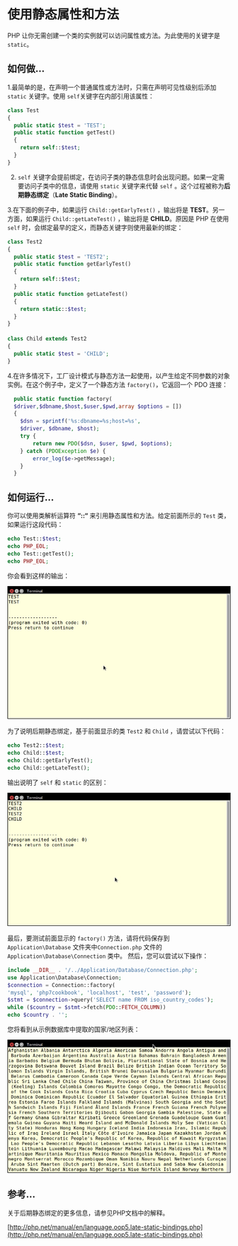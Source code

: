 # 使用静态属性和方法

PHP 让你无需创建一个类的实例就可以访问属性或方法。为此使用的关键字是 `static`。

## 如何做...

1.最简单的是，在声明一个普通属性或方法时，只需在声明可见性级别后添加 `static` 关键字。使用 `self`关键字在内部引用该属性：

```php
class Test
{
  public static $test = 'TEST';
  public static function getTest()
  {
    return self::$test;
  }
}
```

2. `self` 关键字会提前绑定，在访问子类的静态信息时会出现问题。如果一定需要访问子类中的信息，请使用 `static` 关键字来代替 `self` 。这个过程被称为**后期静态绑定**（**Late Static Binding**）。

3.在下面的例子中，如果运行 `Child::getEarlyTest()` ，输出将是 **TEST**。另一方面，如果运行 `Child::getLateTest()` ，输出将是 **CHILD**。原因是 PHP 在使用 `self` 时，会绑定最早的定义，而静态关键字则使用最新的绑定：

```php
class Test2
{
  public static $test = 'TEST2';
  public static function getEarlyTest()
  {
    return self::$test;
  }
  public static function getLateTest()
  {
    return static::$test;
  }
}

class Child extends Test2
{
  public static $test = 'CHILD';
}
```

4.在许多情况下，工厂设计模式与静态方法一起使用，以产生给定不同参数的对象实例。在这个例子中，定义了一个静态方法 `factory()`，它返回一个 PDO 连接：

```php
  public static function factory(
  $driver,$dbname,$host,$user,$pwd,array $options = [])
  {
    $dsn = sprintf('%s:dbname=%s;host=%s', 
    $driver, $dbname, $host);
    try {
        return new PDO($dsn, $user, $pwd, $options);
    } catch (PDOException $e) {
        error_log($e->getMessage);
    }
  }
```

## 如何运行...

你可以使用类解析运算符 **“::“** 来引用静态属性和方法。给定前面所示的 `Test` 类，如果运行这段代码：

```php
echo Test::$test;
echo PHP_EOL;
echo Test::getTest();
echo PHP_EOL;
```

你会看到这样的输出：

![](../../.gitbook/assets/image%20%2849%29.png)

为了说明后期静态绑定，基于前面显示的类 `Test2` 和 `Child` ，请尝试以下代码：

```php
echo Test2::$test;
echo Child::$test;
echo Child::getEarlyTest();
echo Child::getLateTest();
```

输出说明了 `self` 和 `static` 的区别：

![](../../.gitbook/assets/image%20%2854%29.png)

最后，要测试前面显示的 `factory()` 方法，请将代码保存到 `Application\Database` 文件夹中`Connection.php` 文件的 `Application\Database\Connection` 类中。 然后，您可以尝试以下操作：

```php
include __DIR__ . '/../Application/Database/Connection.php';
use Application\Database\Connection;
$connection = Connection::factory(
'mysql', 'php7cookbook', 'localhost', 'test', 'password');
$stmt = $connection->query('SELECT name FROM iso_country_codes');
while ($country = $stmt->fetch(PDO::FETCH_COLUMN)) 
echo $country . '';
```

您将看到从示例数据库中提取的国家/地区列表：

![](../../.gitbook/assets/image%20%2845%29.png)

## 参考...

关于后期静态绑定的更多信息，请参见PHP文档中的解释。

[http://php.net/manual/en/language.oop5.late-static-bindings.php](http://php.net/manual/en/language.oop5.late-static-bindings.php)

